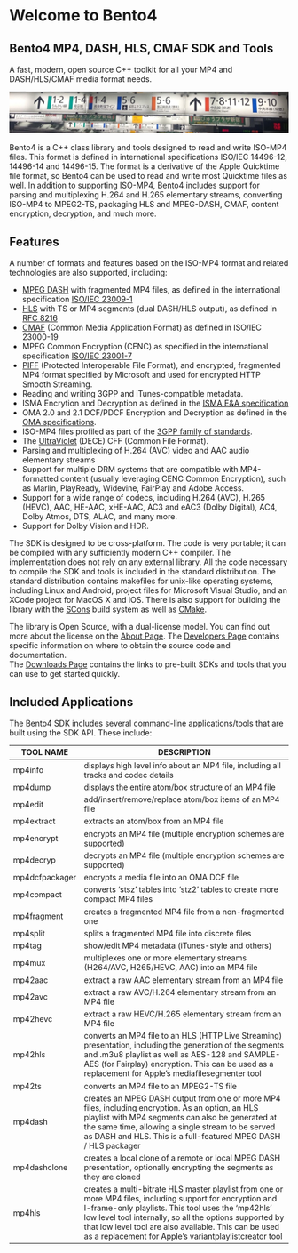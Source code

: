 Welcome to Bento4
======================

Bento4 MP4, DASH, HLS, CMAF SDK and Tools
-----------------------------------------

A fast, modern, open source C++ toolkit for all your MP4 and DASH/HLS/CMAF media format needs.  

![](images/tokyometro.jpg)

Bento4 is a C++ class library and tools designed to read and write ISO-MP4 files. This format is defined in international specifications ISO/IEC 14496-12, 14496-14 and 14496-15. The format is a derivative of the Apple Quicktime file format, so Bento4 can be used to read and write most Quicktime files as well. In addition to supporting ISO-MP4, Bento4 includes support for parsing and multiplexing H.264 and H.265 elementary streams, converting ISO-MP4 to MPEG2-TS, packaging HLS and MPEG-DASH, CMAF, content encryption, decryption, and much more.

Features
--------

A number of formats and features based on the ISO-MP4 format and related technologies are also supported, including:

  * [MPEG DASH](developers/dash/index.md) with fragmented MP4 files, as defined in the international specification [ISO/IEC 23009-1](https://www.iso.org/standard/75485.html)
  * [HLS](developers/hls/index.md) with TS or MP4 segments (dual DASH/HLS output), as defined in [RFC 8216](https://datatracker.ietf.org/doc/html/rfc8216)
  * [CMAF](developers/cmaf/index.md) (Common Media Application Format) as defined in ISO/IEC 23000-19
  * MPEG Common Encryption (CENC) as specified in the international specification [ISO/IEC 23001-7](https://www.iso.org/standard/68042.html)
  * [PIFF](http://go.microsoft.com/?linkid=9682897) (Protected Interoperable File Format), and encrypted, fragmented MP4 format specified by Microsoft and used for encrypted HTTP Smooth Streaming.
  * Reading and writing 3GPP and iTunes-compatible metadata.
  * ISMA Encrytion and Decryption as defined in the [ISMA E&A specification](http://www.isma.tv/)
  * OMA 2.0 and 2.1 DCF/PDCF Encryption and Decryption as defined in the [OMA specifications](http://www.openmobilealliance.org/).
  * ISO-MP4 files profiled as part of the [3GPP family of standards](http://www.3gpp.org/).
  * The [UltraViolet](http://www.uvvu.com/) (DECE) CFF (Common File Format).
  * Parsing and multiplexing of H.264 (AVC) video and AAC audio elementary streams
  * Support for multiple DRM systems that are compatible with MP4-formatted content (usually leveraging CENC Common Encryption), such as Marlin, PlayReady, Widevine, FairPlay and Adobe Access.
  * Support for a wide range of codecs, including H.264 (AVC), H.265 (HEVC), AAC, HE-AAC, xHE-AAC, AC3 and eAC3 (Dolby Digital), AC4, Dolby Atmos, DTS, ALAC, and many more.
  * Support for Dolby Vision and HDR.

The SDK is designed to be cross-platform. The code is very portable; it can be compiled with any sufficiently modern C++ compiler. The implementation does not rely on any external library. All the code necessary to compile the SDK and tools is included in the standard distribution. The standard distribution contains makefiles for unix-like operating systems, including Linux and Android, project files for Microsoft Visual Studio, and an XCode project for MacOS X and iOS. There is also support for building the library with the [SCons](http://www.scons.org/) build system as well as [CMake](https://cmake.org/).

The library is Open Source, with a dual-license model. You can find out more about the license on the [About Page](about.md).
The [Developers Page](developers/index.md) contains specific information on where to obtain the source code and documentation.  
The [Downloads Page](downloads.md) contains the links to pre-built SDKs and tools that you can use to get started quickly.

Included Applications
---------------------

The Bento4 SDK includes several command-line applications/tools that are built using the SDK API. These include:

| TOOL NAME | DESCRIPTION |
|-----------|-------------|
| mp4info	| displays high level info about an MP4 file, including all tracks and codec details |
| mp4dump	|displays the entire atom/box structure of an MP4 file |
| mp4edit	|add/insert/remove/replace atom/box items of an MP4 file |
| mp4extract |extracts an atom/box from an MP4 file |
| mp4encrypt |encrypts an MP4 file (multiple encryption schemes are supported) |
| mp4decryp | decrypts an MP4 file (multiple encryption schemes are supported) |
| mp4dcfpackager | encrypts a media file into an OMA DCF file |
| mp4compact | converts ‘stsz’ tables into ‘stz2’ tables to create more compact MP4 files |
| mp4fragment | creates a fragmented MP4 file from a non-fragmented one |
| mp4split | splits a fragmented MP4 file into discrete files |
| mp4tag | show/edit MP4 metadata (iTunes-style and others) |
| mp4mux | multiplexes one or more elementary streams (H264/AVC, H265/HEVC, AAC) into an MP4 file |
| mp42aac | extract a raw AAC elementary stream from an MP4 file |
| mp42avc | extract a raw AVC/H.264 elementary stream from an MP4 file |
| mp42hevc | extract a raw HEVC/H.265 elementary stream from an MP4 file |
| mp42hls | converts an MP4 file to an HLS (HTTP Live Streaming) presentation, including the generation of the segments and .m3u8 playlist as well as AES-128 and SAMPLE-AES (for Fairplay) encryption. This can be used as a replacement for Apple’s mediafilesegmenter tool |
| mp42ts | converts an MP4 file to an MPEG2-TS file |
| mp4dash | creates an MPEG DASH output from one or more MP4 files, including encryption. As an option, an HLS playlist with MP4 segments can also be generated at the same time, allowing a single stream to be served as DASH and HLS. This is a full-featured MPEG DASH / HLS packager |
| mp4dashclone | creates a local clone of a remote or local MPEG DASH presentation, optionally encrypting the segments as they are cloned |
| mp4hls | creates a multi-bitrate HLS master playlist from one or more MP4 files, including support for encryption and I-frame-only playlists. This tool uses the ‘mp42hls’ low level tool internally, so all the options supported by that low level tool are also available. This can be used as a replacement for Apple’s variantplaylistcreator tool |